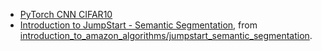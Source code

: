 - [PyTorch CNN CIFAR10](./pytorch_cnn_cifar10/)
- [Introduction to JumpStart - Semantic Segmentation](./jumpstart_semantic_segmentation/), from [introduction_to_amazon_algorithms/jumpstart_semantic_segmentation](https://github.com/aws/amazon-sagemaker-examples/tree/main/introduction_to_amazon_algorithms/jumpstart_semantic_segmentation).

